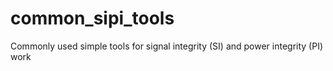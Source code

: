 <!--
SPDX-FileCopyrightText: 2025 Yansheng Wang <ywang889@gmail.com>

SPDX-License-Identifier: Apache-2.0
-->

# common_sipi_tools

Commonly used simple tools for signal integrity (SI) and power integrity (PI) work
